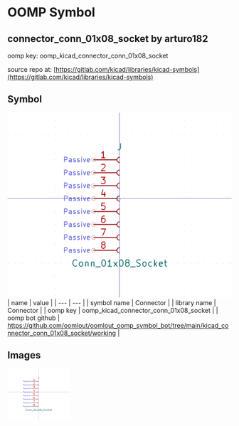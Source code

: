 # OOMP Symbol  
## connector_conn_01x08_socket  by arturo182  
  
oomp key: oomp_kicad_connector_conn_01x08_socket  
  
source repo at: [https://gitlab.com/kicad/libraries/kicad-symbols](https://gitlab.com/kicad/libraries/kicad-symbols)  
## Symbol  
  
[![working.png](working_600.png)](working.png)  
| name | value | 
| --- | --- | 
| symbol name | Connector | 
| library name | Connector | 
| oomp key | oomp_kicad_connector_conn_01x08_socket | 
| oomp bot github | https://github.com/oomlout/oomlout_oomp_symbol_bot/tree/main/kicad_connector_conn_01x08_socket/working | 
## Images  
  
[![working.png](working_140.png)](working.png)  
